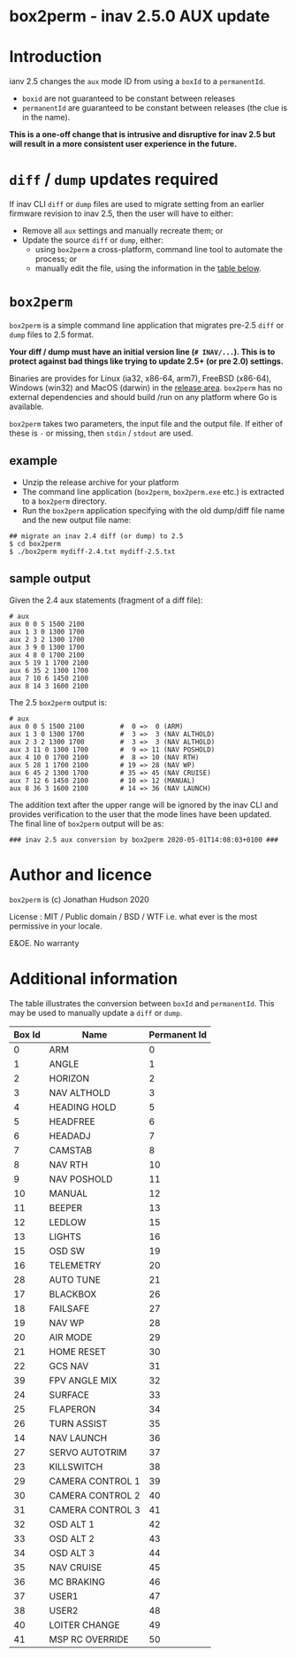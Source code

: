 box2perm - inav 2.5.0 AUX update
================================

# Introduction

ianv 2.5 changes the `aux` mode ID from using a `boxId` to a `permanentId`.

* `boxid` are not guaranteed to be constant between releases
* `permanentId` are guaranteed to be constant between releases (the clue is in the name).

**This is a one-off change that is intrusive and disruptive for inav 2.5 but will result in a more consistent user experience in the future.**

# `diff` / `dump` updates required

If inav CLI `diff` or `dump` files are used to migrate setting from an earlier firmware revision to inav 2.5, then the user will have to either:

* Remove all `aux` settings and manually recreate them; or
* Update the source `diff` or `dump`, either:
  * using `box2perm` a cross-platform, command line tool to automate the process; or
  * manually edit the file, using the information in the [table below](#additional-information).

# `box2perm`

`box2perm` is a simple command line application that migrates pre-2.5 `diff` or `dump` files to 2.5 format.

**Your diff / dump must have an initial version line (`# INAV/...`). This is to protect against bad things like trying to update 2.5+ (or pre 2.0) settings.**

Binaries are provides for Linux (ia32, x86-64, arm7), FreeBSD (x86-64), Windows (win32) and MacOS (darwin) in the [release area](https://github.com/stronnag/box2perm/releases). `box2perm` has no external dependencies and should build /run on any platform where Go is available.

`box2perm` takes two parameters, the input file and the output file. If either of these is `-` or missing, then `stdin` / `stdout` are used.

## example

* Unzip the release archive for your platform
* The command line application (`box2perm`, `box2perm.exe` etc.) is extracted to a `box2perm` directory.
* Run the `box2perm` application specifying with the old dump/diff file name and the new output file name:

```
## migrate an inav 2.4 diff (or dump) to 2.5
$ cd box2perm
$ ./box2perm mydiff-2.4.txt mydiff-2.5.txt
```

## sample output

Given the 2.4 aux statements (fragment of a diff file):

```
# aux
aux 0 0 5 1500 2100
aux 1 3 0 1300 1700
aux 2 3 2 1300 1700
aux 3 9 0 1300 1700
aux 4 8 0 1700 2100
aux 5 19 1 1700 2100
aux 6 35 2 1300 1700
aux 7 10 6 1450 2100
aux 8 14 3 1600 2100
```

The 2.5 `box2perm` output is:

```
# aux
aux 0 0 5 1500 2100         #  0 =>  0 (ARM)
aux 1 3 0 1300 1700         #  3 =>  3 (NAV ALTHOLD)
aux 2 3 2 1300 1700         #  3 =>  3 (NAV ALTHOLD)
aux 3 11 0 1300 1700        #  9 => 11 (NAV POSHOLD)
aux 4 10 0 1700 2100        #  8 => 10 (NAV RTH)
aux 5 28 1 1700 2100        # 19 => 28 (NAV WP)
aux 6 45 2 1300 1700        # 35 => 45 (NAV CRUISE)
aux 7 12 6 1450 2100        # 10 => 12 (MANUAL)
aux 8 36 3 1600 2100        # 14 => 36 (NAV LAUNCH)
```
The addition text after the upper range will be ignored by the inav CLI and provides verification to the user that the mode lines have been updated. The final line of `box2perm` output will be as:

```
### inav 2.5 aux conversion by box2perm 2020-05-01T14:08:03+0100 ###
```

# Author  and licence

`box2perm` is (c) Jonathan Hudson 2020

License : MIT / Public domain / BSD / WTF i.e. what ever is the most permissive in your locale.

E&OE. No warranty

# Additional information

The table illustrates the conversion between `boxId` and `permanentId`. This may be used to manually update a `diff` or `dump`.

| Box Id | Name            | Permanent Id |
| ------ | --------------- | ------------ |
| 0 | ARM | 0 |
| 1 | ANGLE | 1 |
| 2 | HORIZON | 2 |
| 3 | NAV ALTHOLD | 3 |
| 4 | HEADING HOLD | 5 |
| 5 | HEADFREE | 6 |
| 6 | HEADADJ | 7 |
| 7 | CAMSTAB | 8 |
| 8 | NAV RTH | 10 |
| 9 | NAV POSHOLD | 11 |
| 10 | MANUAL | 12 |
| 11 | BEEPER | 13 |
| 12 | LEDLOW | 15 |
| 13 | LIGHTS | 16 |
| 15 | OSD SW | 19 |
| 16 | TELEMETRY | 20 |
| 28 | AUTO TUNE | 21 |
| 17 | BLACKBOX | 26 |
| 18 | FAILSAFE | 27 |
| 19 | NAV WP | 28 |
| 20 | AIR MODE | 29 |
| 21 | HOME RESET | 30 |
| 22 | GCS NAV | 31 |
| 39 | FPV ANGLE MIX | 32 |
| 24 | SURFACE | 33 |
| 25 | FLAPERON | 34 |
| 26 | TURN ASSIST | 35 |
| 14 | NAV LAUNCH | 36 |
| 27 | SERVO AUTOTRIM | 37 |
| 23 | KILLSWITCH | 38 |
| 29 | CAMERA CONTROL 1 | 39 |
| 30 | CAMERA CONTROL 2 | 40 |
| 31 | CAMERA CONTROL 3 | 41 |
| 32 | OSD ALT 1 | 42 |
| 33 | OSD ALT 2 | 43 |
| 34 | OSD ALT 3 | 44 |
| 35 | NAV CRUISE | 45 |
| 36 | MC BRAKING | 46 |
| 37 | USER1 | 47 |
| 38 | USER2 | 48 |
| 40 | LOITER CHANGE | 49 |
| 41 | MSP RC OVERRIDE | 50 |
